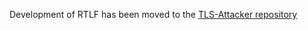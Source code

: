 Development of RTLF has been moved to the [TLS-Attacker repository](https://github.com/tls-attacker/RTLF)
